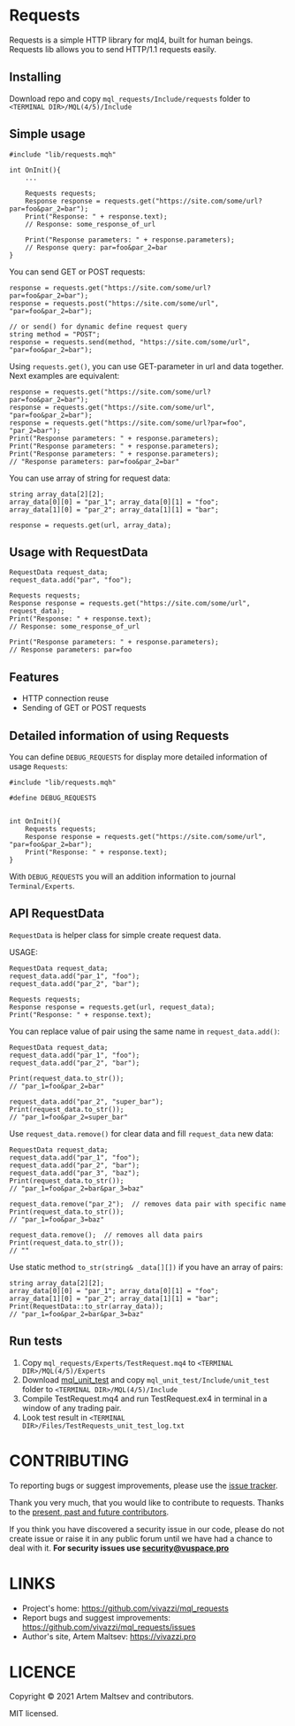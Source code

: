 # Requests

Requests is a simple HTTP library for mql4, built for human beings.
Requests lib allows you to send HTTP/1.1 requests easily.

## Installing

Download repo and copy `mql_requests/Include/requests` folder to `<TERMINAL DIR>/MQL(4/5)/Include`

## Simple usage

```mql4
#include "lib/requests.mqh"

int OnInit(){
    ...
    
    Requests requests;
    Response response = requests.get("https://site.com/some/url?par=foo&par_2=bar");
    Print("Response: " + response.text);
    // Response: some_response_of_url

    Print("Response parameters: " + response.parameters);
    // Response query: par=foo&par_2=bar
}
```

You can send GET or POST requests:

```mql4
response = requests.get("https://site.com/some/url?par=foo&par_2=bar");
response = requests.post("https://site.com/some/url", "par=foo&par_2=bar");

// or send() for dynamic define request query
string method = "POST";
response = requests.send(method, "https://site.com/some/url", "par=foo&par_2=bar");
```

Using `requests.get()`, you can use GET-parameter in url and data together. Next examples are equivalent:

```mql4
response = requests.get("https://site.com/some/url?par=foo&par_2=bar");
response = requests.get("https://site.com/some/url", "par=foo&par_2=bar");
response = requests.get("https://site.com/some/url?par=foo", "par_2=bar");
Print("Response parameters: " + response.parameters);
Print("Response parameters: " + response.parameters);
Print("Response parameters: " + response.parameters);
// "Response parameters: par=foo&par_2=bar"
```

You can use array of string for request data:

```mql4
string array_data[2][2];
array_data[0][0] = "par_1"; array_data[0][1] = "foo";
array_data[1][0] = "par_2"; array_data[1][1] = "bar";

response = requests.get(url, array_data);
```

## Usage with RequestData

```mql4
RequestData request_data;
request_data.add("par", "foo");

Requests requests;
Response response = requests.get("https://site.com/some/url", request_data);
Print("Response: " + response.text);
// Response: some_response_of_url

Print("Response parameters: " + response.parameters);
// Response parameters: par=foo
```

## Features

- HTTP connection reuse
- Sending of GET or POST requests

## Detailed information of using Requests

You can define `DEBUG_REQUESTS` for display more detailed information of usage `Requests`:

```mql4
#include "lib/requests.mqh"

#define DEBUG_REQUESTS


int OnInit(){
    Requests requests;
    Response response = requests.get("https://site.com/some/url", "par=foo&par_2=bar");
    Print("Response: " + response.text);
}
```

With `DEBUG_REQUESTS` you will an addition information to journal `Terminal/Experts`.


## API RequestData

`RequestData` is helper class for simple create request data.

USAGE:

```mql4
RequestData request_data;
request_data.add("par_1", "foo");
request_data.add("par_2", "bar");

Requests requests;
Response response = requests.get(url, request_data);
Print("Response: " + response.text);
```

You can replace value of pair using the same name in `request_data.add()`:

```mql4
RequestData request_data;
request_data.add("par_1", "foo");
request_data.add("par_2", "bar");

Print(request_data.to_str());
// "par_1=foo&par_2=bar"

request_data.add("par_2", "super_bar");
Print(request_data.to_str());
// "par_1=foo&par_2=super_bar"
```

Use `request_data.remove()` for clear data and fill `request_data` new data:

```mql4
RequestData request_data;
request_data.add("par_1", "foo");
request_data.add("par_2", "bar");
request_data.add("par_3", "baz");
Print(request_data.to_str());
// "par_1=foo&par_2=bar&par_3=baz"

request_data.remove("par_2");  // removes data pair with specific name
Print(request_data.to_str());
// "par_1=foo&par_3=baz"

request_data.remove();  // removes all data pairs
Print(request_data.to_str());
// ""
```

Use static method `to_str(string& _data[][])` if you have an array of pairs:

```mql4
string array_data[2][2];
array_data[0][0] = "par_1"; array_data[0][1] = "foo";
array_data[1][0] = "par_2"; array_data[1][1] = "bar";
Print(RequestData::to_str(array_data));
// "par_1=foo&par_2=bar&par_3=baz"
```

## Run tests

1. Copy `mql_requests/Experts/TestRequest.mq4` to `<TERMINAL DIR>/MQL(4/5)/Experts`
2. Download [mql_unit_test](https://github.com/vivazzi/mql_unit_test/) and copy `mql_unit_test/Include/unit_test` folder to `<TERMINAL DIR>/MQL(4/5)/Include`
3. Compile TestRequest.mq4 and run TestRequest.ex4 in terminal in a window of any trading pair.
4. Look test result in `<TERMINAL DIR>/Files/TestRequests_unit_test_log.txt`

# CONTRIBUTING

To reporting bugs or suggest improvements, please use the [issue tracker](https://github.com/vivazzi/mql_requests/issues).

Thank you very much, that you would like to contribute to requests. Thanks to the [present, past and future contributors](https://github.com/vivazzi/mql_requests/contributors).

If you think you have discovered a security issue in our code, please do not create issue or raise it in any public forum until we have had a chance to deal with it.
**For security issues use security@vuspace.pro**


# LINKS

- Project's home: https://github.com/vivazzi/mql_requests
- Report bugs and suggest improvements: https://github.com/vivazzi/mql_requests/issues
- Author's site, Artem Maltsev: https://vivazzi.pro

# LICENCE

Copyright © 2021 Artem Maltsev and contributors.

MIT licensed.